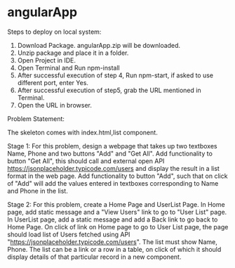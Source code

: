 # angularApp

Steps to deploy on local system:
1) Download Package. angularApp.zip will be downloaded. 
2) Unzip package and place it in a folder.
3) Open Project in IDE.
4) Open Terminal and Run npm-install
5) After successful execution of step 4, Run npm-start, if asked to use different port, enter Yes.
6) After successful execution of step5, grab the URL mentioned in Terminal.
7) Open the URL in browser.

Problem Statement:

The skeleton comes with index.html,list component.

Stage 1:
For this problem, design a webpage that takes up two textboxes Name, Phone and two buttons "Add" and "Get All".
Add functionality to button "Get All", this should call and external open API https://jsonplaceholder.typicode.com/users and display the result in a list format in the web page.
Add functionality to button "Add", such that on click of "Add" will add the values entered in textboxes corresponding to Name and Phone in the list.

Stage 2:
For this problem, create a Home Page and UserList Page.
In Home page, add static message and a "View Users" link to go to "User List" page. In UserList page, add a static message and add a Back link to go back to Home Page. On click of link on Home page to go to User List page, the page should load list of Users fetched using API "https://jsonplaceholder.typicode.com/users". The list must show Name, Phone. The list can be a link or a row in a table, on click of which it should display details of that particular record in a new component.
